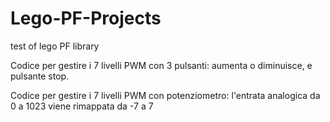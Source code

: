 # Lego-PF-Projects
test of lego PF library

Codice per gestire i 7 livelli PWM con 3 pulsanti: aumenta o diminuisce, e pulsante stop.

Codice per gestire i 7 livelli PWM con potenziometro: l'entrata analogica da 0 a 1023 viene rimappata da -7 a 7
